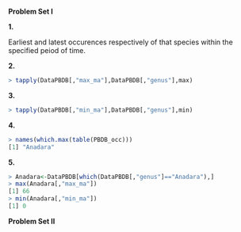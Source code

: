 **Problem Set I**

**1.**

Earliest and latest occurences respectively of that species within the specified peiod of time.

**2.**
````R
> tapply(DataPBDB[,"max_ma"],DataPBDB[,"genus"],max)
````

**3.**
````R
> tapply(DataPBDB[,"min_ma"],DataPBDB[,"genus"],min)
````

**4.**
````R
> names(which.max(table(PBDB_occ)))
[1] "Anadara"
````

**5.**
````R
> Anadara<-DataPBDB[which(DataPBDB[,"genus"]=="Anadara"),]
> max(Anadara[,"max_ma"])
[1] 66
> min(Anadara[,"min_ma"])
[1] 0
````

**Problem Set II**
